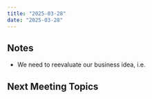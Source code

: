 ```yaml
---
title: "2025-03-28"
date: "2025-03-28"
---
```

## Notes
- We need to reevaluate our business idea, i.e. 
## Next Meeting Topics
